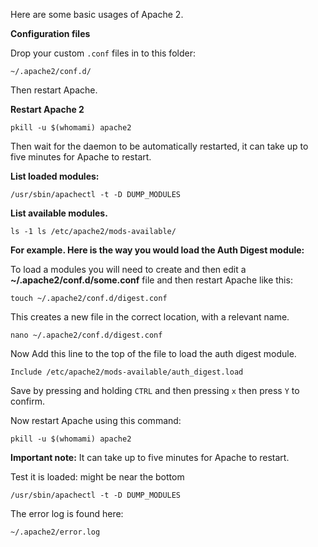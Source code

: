 Here are some basic usages of Apache 2.

**Configuration files**

Drop your custom `.conf` files in to this folder:

```
~/.apache2/conf.d/
```

Then restart Apache.

**Restart Apache 2**

```
pkill -u $(whomami) apache2
```

Then wait for the daemon to be automatically restarted, it can take up to five minutes for Apache to restart.

**List loaded modules:**

```
/usr/sbin/apachectl -t -D DUMP_MODULES
```

**List available modules.**

```
ls -1 ls /etc/apache2/mods-available/
```

**For example. Here is the way you would load the Auth Digest module:**

To load a modules you will need to create and then edit a **~/.apache2/conf.d/some.conf** file and then restart Apache like this:

```
touch ~/.apache2/conf.d/digest.conf
```

This creates a new file in the correct location, with a relevant name.

```
nano ~/.apache2/conf.d/digest.conf
```

Now Add this line to the top of the file to load the auth digest module.

```
Include /etc/apache2/mods-available/auth_digest.load
```

Save by pressing and holding `CTRL` and then pressing `x` then press `Y` to confirm.

Now restart Apache using this command:

```
pkill -u $(whomami) apache2
```

**Important note:** It can take up to five minutes for Apache to restart.

Test it is loaded: might be near the bottom

```
/usr/sbin/apachectl -t -D DUMP_MODULES
```

The error log is found here:

```
~/.apache2/error.log
```



